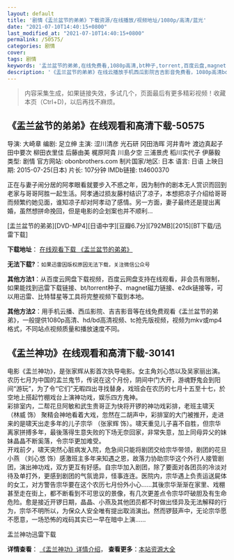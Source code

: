 ```yaml
---
layout: default
title: '剧情《盂兰盆节的弟弟》下载资源/在线播放/视频地址/1080p/高清/蓝光'
date: "2021-07-10T14:40:15+0800"
last_modified_at: "2021-07-10T14:40:15+0800"
permalink: /50575/
categories: 剧情
cover:
tags: 剧情
keywords: '盂兰盆节的弟弟,在线免费看,1080p高清,bt种子,torrent,百度云盘,magnet,磁力链,迅雷下载资源'
description: '《盂兰盆节的弟弟》在线云播放手机西瓜影院吉吉影音免费看，1080p高清bd/hd未删减完整版和tc抢先枪版，mkv/mp4格式，附带bt/torrent种子、magnet/磁力链、百度云盘、网盘资源迅雷下载链接'
---
```


>内容采集生成，如果链接失效，多试几个，页面最后有更多精彩视频！收藏本页（Ctrl+D)，以后再找不麻烦。


## 《盂兰盆节的弟弟》在线观看和高清下载-50575

导演: 大崎章 编剧: 足立绅 主演: 涩川清彦 光石研 冈田浩晖 河井青叶 渡边真起子 田中要次 柳田衣里佳 后藤由美 梶原阿貴 川島夕空 三浦景虎 稻川实代子 伊藤毅 类型: 剧情 官方网站: obonbrothers.com 制片国家/地区: 日本 语言: 日语 上映日期: 2015-07-25(日本) 片长: 107分钟 IMDb链接: tt4600370

正在与妻子闹分居的阿孝眼看就要步入不惑之年，因为制作的剧本无人赏识而回到老家与哥哥阿胜一起生活。阿孝通过损友藤村结识了凉子，本想把凉子介绍给哥哥而频繁约她见面，谁知凉子却对阿孝动了感情。另一方面，妻子最终还是提出离婚，虽然想拼命挽回，但是电影的企划案也并不顺利…


[盂兰盆节的弟弟][DVD-MP4][日语中字][豆瓣6.7分][792MB][2015][BT下载/迅雷下载]

**下载地址**： [在线观看下载 《盂兰盆节的弟弟》](https://www.btdx8.com/torrent/obon_no_ototo_2015.html) 


**无法下载?**：`如果迅雷因版权原因无法下载，关注微信公众号 `

**其他方法1**：从百度云网盘下载视频，百度云网盘支持在线观看，非会员有限制，如果能找到迅雷下载链接、bt/torrent种子、magnet磁力链接、e2dk链接等，可以用迅雷、比特彗星等工具将完整视频下载到本地。

**其他方法2**：用手机云播、西瓜影院、吉吉影音等在线免费观看《盂兰盆节的弟弟》，一般提供1080p高清、hd/bd高清视频、tc抢先版视频，视频为mkv或mp4格式，不同站点视频质量和播放速度不同。


## 《盂兰神功》在线观看和高清下载-30141

电影《盂兰神功》，是张家辉从影首次执导电影。女主角刘心悠以及吴家丽出演。<br />农历七月为中国的盂兰鬼节，传说在这个月份，阴间中门大开，游魂野鬼会到阳间&ldquo;游玩”，为了令“它们”无暇四出寻找替身，戏班会在农历的七月十五至十七，於空地上搭起竹棚戏台上演神功戏，娱乐四方鬼神。<br />彩排室内，二帮花旦阿敏和武生贵哥正为快将开锣的神功戏彩排，老班主啸天 （林威 饰） 聚精会神地看着大戏，忽然在二胡声中，彩排室的大门被推开，走进来的是啸天出走多年的儿子宗华 （张家辉 饰）。啸天重见儿子喜不自胜，但宗华离家拼搏多年，最後落得生意失败的下场无奈回家，非常失意，加上同母异父的妹妹晶晶不断奚落，令宗华更加难受。<br />开戏前夕，啸天突然心脏病发入院，危急间只能将剧团交给宗华带领，剧团的花旦小燕 （刘心悠 饰）感激班主多年来知遇之恩，故落力协助宗华这个外行人接管剧团，演出神功戏，双方更互有好感。自宗华加入剧团，除了要面对各团员的冷淡对待及单打外，更感到剧团的气氛诡异，怪事连连。医院内，宗华遇上负责运送屍体的女工，对方警告宗华要在这个农历七月份外小心&hellip;…其後宗华渐渐在家里、戏棚甚至走在街上，都不断看到不可思议的景像，有几次更差点令宗华吓破胆及有生命危险。愈是接近开锣日期，晶晶、小燕及其他团员都不时做出怪异及无法解释的行为，宗华不明所以，为保众人安全唯有提出取消演出。然而锣鼓声中，无论宗华愿不愿意，一场恐怖的戏码其实已一早在暗中上演……


盂兰神功迅雷下载

**详情查看**： [《盂兰神功》详情介绍](/movie/30141/)， **查看更多**：[本站资源大全](/movie/t/all/)

